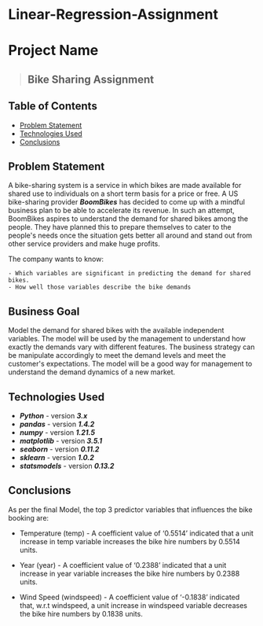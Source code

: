 # Linear-Regression-Assignment

# Project Name
> ## Bike Sharing Assignment



## Table of Contents
* [Problem Statement](#problem-statement)
* [Technologies Used](#technologies-used)
* [Conclusions](#conclusions)



## Problem Statement
A bike-sharing system is a service in which bikes are made available for shared use to individuals on a short term basis for a price or free. A US bike-sharing provider ***BoomBikes*** has decided to come up with a mindful business plan to be able to accelerate its revenue. In such an attempt, BoomBikes aspires to understand the demand for shared bikes among the people. They have planned this to prepare themselves to cater to the people's needs once the situation gets better all around and stand out from other service providers and make huge profits.

The company wants to know:

    - Which variables are significant in predicting the demand for shared bikes.
    - How well those variables describe the bike demands

## Business Goal

Model the demand for shared bikes with the available independent variables. The model will be used by the management to understand how exactly the demands vary with different features. The business strategy can be manipulate accordingly to meet the demand levels and meet the customer's expectations. The model will be a good way for management to understand the demand dynamics of a new market. 


## Technologies Used
- ***Python*** - version ***3.x***
- ***pandas*** - version ***1.4.2***
- ***numpy*** - version ***1.21.5***
- ***matplotlib*** - version ***3.5.1***
- ***seaborn*** - version ***0.11.2***
- ***sklearn*** - version ***1.0.2***
- ***statsmodels*** - version ***0.13.2***


## Conclusions

As per the final Model, the top 3 predictor variables that influences the bike booking are:

- Temperature (temp) - A coefficient value of ‘0.5514’ indicated that a unit increase in temp variable increases the bike hire numbers by 0.5514 units.

- Year (year) - A coefficient value of ‘0.2388’ indicated that a unit increase in year variable increases the bike hire numbers by 0.2388 units.

- Wind Speed (windspeed) - A coefficient value of ‘-0.1838’ indicated that, w.r.t windspeed, a unit increase in windspeed variable decreases the bike hire numbers by 0.1838 units.
